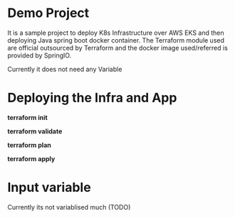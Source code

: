 # Demo Project
It is a sample project to deploy K8s Infrastructure over AWS EKS and then deploying Java spring boot docker container.
The Terraform module used are official outsourced by Terraform and the docker image used/referred is provided by SpringIO.

Currently it does not need any Variable

# Deploying the Infra and App

**terraform init**

**terraform validate**

**terraform plan**

**terraform apply**


# Input variable
Currently its not variablised much (TODO)
